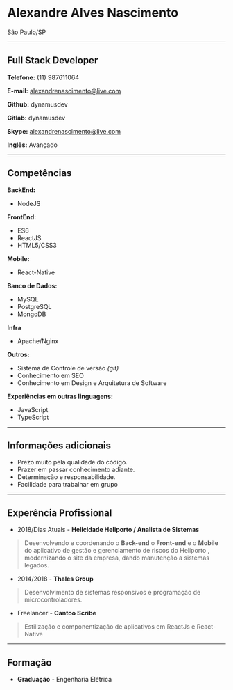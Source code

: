 # Alexandre Alves Nascimento
São Paulo/SP

---

## Full Stack Developer


**Telefone:** (11) 987611064

**E-mail:** alexandrenascimento@live.com

**Github:** dynamusdev

**Gitlab:** dynamusdev

**Skype:** alexandrenascimento@live.com

**Inglês:** Avançado



---

## Competências

**BackEnd:**
* NodeJS

**FrontEnd:**
* ES6
* ReactJS
* HTML5/CSS3

**Mobile:**
* React-Native

**Banco de Dados:**
* MySQL
* PostgreSQL
* MongoDB

**Infra**
* Apache/Nginx

**Outros:**
* Sistema de Controle de versão *(git)*
* Conhecimento em SEO
* Conhecimento em Design e Arquitetura de Software


**Experiências em outras linguagens:**
* JavaScript
* TypeScript
---

## Informações adicionais

* Prezo muito pela qualidade do código.
* Prazer em passar conhecimento adiante.
* Determinação e responsabilidade.
* Facilidade para trabalhar em grupo

---

## Experência Profissional
* 2018/Dias Atuais - **Helicidade Heliporto / Analista de Sistemas**
> Desenvolvendo e coordenando o **Back-end** o **Front-end** e o **Mobile** do aplicativo de gestão e gerenciamento de riscos do Heliporto , modernizando o site da empresa, dando manutenção a sistemas legados.

* 2014/2018 - **Thales Group**
> Desenvolvimento de sistemas responsivos e programação de microcontroladores.

* Freelancer - **Cantoo Scribe**
> Estilização e componentização de aplicativos em ReactJs e React-Native


---

## Formação

* **Graduação** - Engenharia Elétrica
